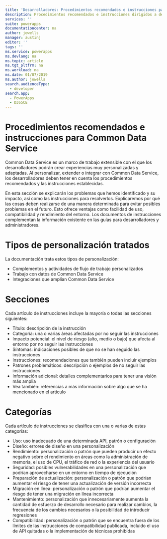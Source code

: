```yaml
---
title: 'Desarrolladores: Procedimientos recomendados e instrucciones para Common Data Service | Microsoft Docs'
description: Procedimientos recomendados e instrucciones dirigidos a desarrolladores de Common Data Service en PowerApps.
services: ''
suite: powerapps
documentationcenter: na
author: jowells
manager: austinj
editor: ''
tags: ''
ms.service: powerapps
ms.devlang: na
ms.topic: article
ms.tgt_pltfrm: na
ms.workload: na
ms.date: 01/07/2019
ms.author: jowells
search.audienceType:
  - developer
search.app:
  - PowerApps
  - D365CE
---
```


# <a name="best-practices-and-guidance-for-the-common-data-service"></a>Procedimientos recomendados e instrucciones para Common Data Service

Common Data Service es un marco de trabajo extensible con el que los desarrolladores podrán crear experiencias muy personalizadas y adaptadas. Al personalizar, extender o integrar con Common Data Service, los desarrolladores deben tener en cuenta los procedimientos recomendados y las instrucciones establecidas. 

En esta sección se explicarán los problemas que hemos identificado y su impacto, así como las instrucciones para resolverlos. Explicaremos por qué las cosas deben realizarse de una manera determinada para evitar posibles problemas en el futuro. Esto ofrece ventajas como facilidad de uso, compatibilidad y rendimiento del entorno. Los documentos de instrucciones complementan la información existente en las guías para desarrolladores y administradores.

# <a name="targeted-customization-types"></a>Tipos de personalización tratados
La documentación trata estos tipos de personalización:

- Complementos y actividades de flujo de trabajo personalizados
- Trabajo con datos de Common Data Service
- Integraciones que amplían Common Data Service

# <a name="sections"></a>Secciones
Cada artículo de instrucciones incluye la mayoría o todas las secciones siguientes:

- Título: descripción de la instrucción
- Categoría: una o varias áreas afectadas por no seguir las instrucciones
- Impacto potencial: el nivel de riesgo (alto, medio o bajo) que afecta al entorno por no seguir las instrucciones
- Síntomas: indicaciones posibles de que no se han seguido las instrucciones
- Instrucciones: recomendaciones que también pueden incluir ejemplos
- Patrones problemáticos: descripción o ejemplos de no seguir las instrucciones
- Información adicional: detalles complementarios para tener una visión más amplia
- Vea también: referencias a más información sobre algo que se ha mencionado en el artículo

# <a name="categories"></a>Categorías
Cada artículo de instrucciones se clasifica con una o varias de estas categorías:

- Uso: uso inadecuado de una determinada API, patrón o configuración
- Diseño: errores de diseño en una personalización
- Rendimiento: personalización o patrón que pueden producir un efecto negativo sobre el rendimiento en áreas como la administración de memoria, el uso de CPU, el tráfico de red o la experiencia del usuario
- Seguridad: posibles vulnerabilidades en una personalización que podrían aprovecharse en un entorno en tiempo de ejecución
- Preparación de actualización: personalización o patrón que podrían aumentar el riesgo de tener una actualización de versión incorrecta
- Migración en línea: personalización o patrón que podrían aumentar el riesgo de tener una migración en línea incorrecta
- Mantenimiento: personalización que innecesariamente aumenta la cantidad de esfuerzo de desarrollo necesario para realizar cambios, la frecuencia de los cambios necesarios o la posibilidad de introducir regresiones
- Compatibilidad: personalización o patrón que se encuentra fuera de los límites de las instrucciones de compatibilidad publicada, incluido el uso de API quitadas o la implementación de técnicas prohibidas
